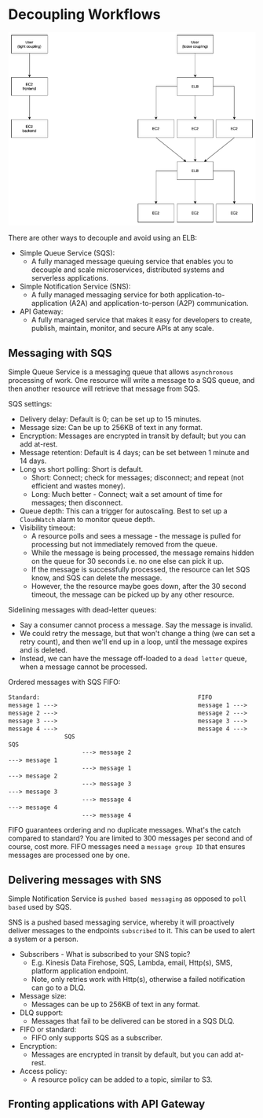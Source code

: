 # Decoupling Workflows

![Decouple Workflow](images/decouple-workflow.png)

There are other ways to decouple and avoid using an ELB:
- Simple Queue Service (SQS):
  - A fully managed message queuing service that enables you to decouple and scale microservices, distributed systems and serverless applications.
- Simple Notification Service (SNS):
  - A fully managed messaging service for both application-to-application (A2A) and application-to-person (A2P) communication.
- API Gateway:
  - A fully managed service that makes it easy for developers to create, publish, maintain, monitor, and secure APIs at any scale.

## Messaging with SQS

Simple Queue Service is a messaging queue that allows `asynchronous` processing of work.
One resource will write a message to a SQS queue, and then another resource will retrieve that message from SQS.

SQS settings:
- Delivery delay: Default is 0; can be set up to 15 minutes.
- Message size: Can be up to 256KB of text in any format.
- Encryption: Messages are encrypted in transit by default; but you can add at-rest.
- Message retention: Default is 4 days; can be set between 1 minute and 14 days.
- Long vs short polling: Short is default.
  - Short: Connect; check for messages; disconnect; and repeat (not efficient and wastes money).
  - Long: Much better - Connect; wait a set amount of time for messages; then disconnect.
- Queue depth: This can a trigger for autoscaling. Best to set up a `CloudWatch` alarm to monitor queue depth.
- Visibility timeout:
  - A resource polls and sees a message - the message is pulled for processing but not immediately removed from the queue.
  - While the message is being processed, the message remains hidden on the queue for 30 seconds i.e. no one else can pick it up.
  - If the message is successfully processed, the resource can let SQS know, and SQS can delete the message.
  - However, the the resource maybe goes down, after the 30 second timeout, the message can be picked up by any other resource.

Sidelining messages with dead-letter queues:
- Say a consumer cannot process a message. Say the message is invalid.
- We could retry the message, but that won't change a thing (we can set a retry count), and then we'll end up in a loop, until the message expires and is deleted.
- Instead, we can have the message off-loaded to a `dead letter` queue, when a message cannot be processed.

Ordered messages with SQS FIFO:
```
Standard:                                             FIFO
message 1 --->                                        message 1 --->
message 2 --->                                        message 2 --->
message 3 --->                                        message 3 --->
message 4 --->                                        message 4 --->
                SQS                                                   SQS
                     ---> message 2                                       ---> message 1
                     ---> message 1                                       ---> message 2
                     ---> message 3                                       ---> message 3
                     ---> message 4                                       ---> message 4
                     ---> message 4
```
FIFO guarantees ordering and no duplicate messages.
What's the catch compared to standard? You are limited to 300 messages per second and of course, cost more.
FIFO messages need a `message group ID` that ensures messages are processed one by one.

## Delivering messages with SNS

Simple Notification Service is `pushed based messaging` as opposed to `poll based` used by SQS.

SNS is a pushed based messaging service, whereby it will proactively deliver messages to the endpoints `subscribed` to it.
This can be used to alert a system or a person.

- Subscribers - What is subscribed to your SNS topic?
  - E.g. Kinesis Data Firehose, SQS, Lambda, email, Http(s), SMS, platform application endpoint.
  - Note, only retries work with Http(s), otherwise a failed notification can go to a DLQ.
- Message size:
  - Messages can be up to 256KB of text in any format.
- DLQ support:
  - Messages that fail to be delivered can be stored in a SQS DLQ.
- FIFO or standard:
  - FIFO only supports SQS as a subscriber.
- Encryption:
  - Messages are encrypted in transit by default, but you can add at-rest.
- Access policy:
  - A resource policy can be added to a topic, similar to S3.

## Fronting applications with API Gateway
